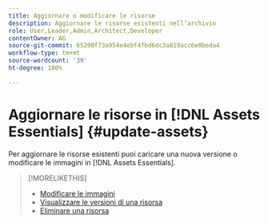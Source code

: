 ```yaml
---
title: Aggiornare o modificare le risorse
description: Aggiornare le risorse esistenti nell’archivio
role: User,Leader,Admin,Architect,Developer
contentOwner: AG
source-git-commit: 65200f73a954e4ebf4fbd6dc3a819acc6e0beda4
workflow-type: tm+mt
source-wordcount: '39'
ht-degree: 100%

---
```



# Aggiornare le risorse in [!DNL Assets Essentials] {#update-assets}

Per aggiornare le risorse esistenti puoi caricare una nuova versione o modificare le immagini in [!DNL Assets Essentials].

<!-- TBD: Discard this article if not too much unique content for it.
Merge the update asset part in manage assets or upload assets.
Edit images article.
Link to versioning once an asset is updated.
-->

>[!MORELIKETHIS]
>
>* [Modificare le immagini](edit-images.md)
>* [Visualizzare le versioni di una risorsa](navigate-view.md#view-versions)
>* [Eliminare una risorsa](manage-organize.md#delete-assets)
